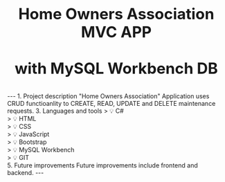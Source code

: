 
<h1 align="center" style="display: block; font-size: 2.5em; font-weight: bold; margin-block-start: 1em; margin-block-end: 1em;">
  <br><br><strong>Home Owners Association MVC APP</strong>
  <br><br><strong>with MySQL Workbench DB</strong>
</h1>
---
1. Project description
"Home Owners Association" Application uses CRUD functioanlity to CREATE, READ, UPDATE and DELETE maintenance requests.
3. Languages and tools 
> 💡 C#</br>
> 💡 HTML</br>
> 💡 CSS</br>
> 💡 JavaScript</br>
> 💡 Bootstrap</br>
> 💡 MySQL Workbench</br>
> 💡 GIT</br>
5. Future improvements
Future improvements include frontend and backend.
---

